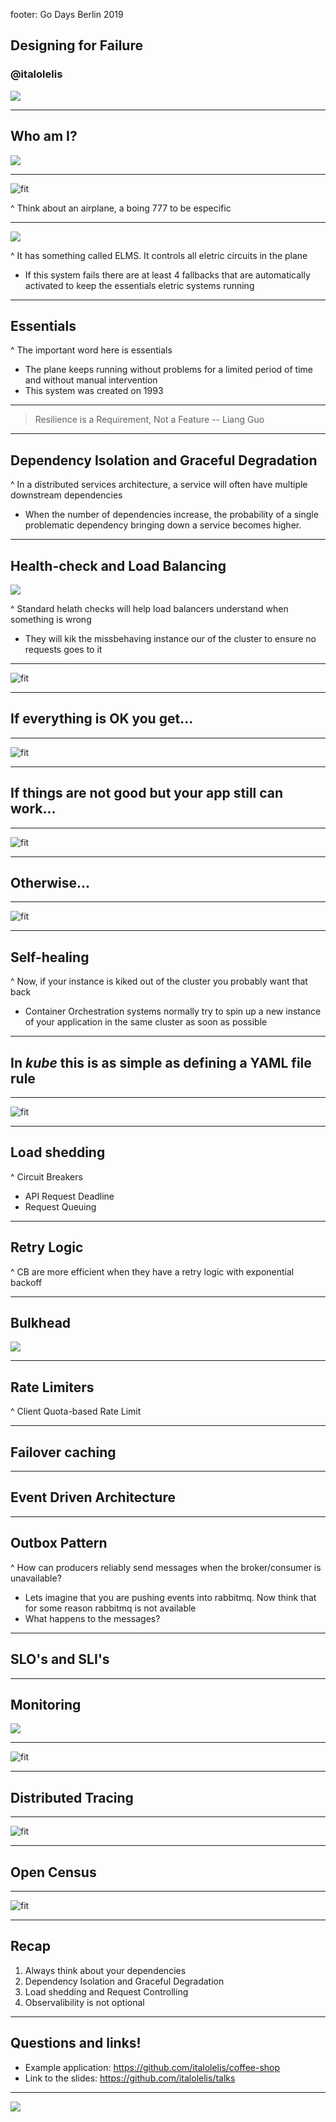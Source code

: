 footer: Go Days Berlin 2019

## Designing for Failure
### @italolelis

![](images/intro.jpg)

---

## Who __am__ I?

![](images/italo.jpg)

---

![fit](images/plane.jpg)

^ Think about an airplane, a boing 777 to be especific

---

![](images/control_panel.jpg)

^ It has something called ELMS. It controls all eletric circuits in the plane
- If this system fails there are at least 4 fallbacks that are automatically activated to keep the essentials eletric systems running

---

## __Essentials__

^ The important word here is essentials
- The plane keeps running without problems for a limited period of time and without manual intervention
- This system was created on 1993

---

> Resilience is a Requirement, Not a Feature
-- Liang Guo

---

## Dependency Isolation and Graceful Degradation

^ In a distributed services architecture, a service will often have multiple downstream dependencies
- When the number of dependencies increase, the probability of a single problematic dependency bringing down a service becomes higher.

---

## Health-check and Load Balancing

![](images/heartbeat.jpg)

^ Standard helath checks will help load balancers understand when something is wrong
- They will kik the missbehaving instance our of the cluster to ensure no requests goes to it

---

![fit](images/health-code.png)

---

## If everything is OK you get...

---

![fit](images/health-ok.png)

---

## If things are not good but your app still can work...

---

![fit](images/health-partial.png)

---

## Otherwise...

---

![fit](images/health-fail.png)

---

## Self-healing

^ Now, if your instance is kiked out of the cluster you probably want that back
- Container Orchestration systems normally try to spin up a new instance of your application in the same cluster as soon as possible

---

## In *kube* this is as simple as defining a YAML file rule

---

![fit](images/selfhealing.png)

---

## Load shedding

^ Circuit Breakers
- API Request Deadline
- Request Queuing

---

## Retry Logic

^ CB are more efficient when they have a retry logic with exponential backoff

---

## Bulkhead

![](images/bulkheads.jpg)

---

## Rate Limiters

^ Client Quota-based Rate Limit

---

## Failover caching

---

## Event Driven Architecture

---

## Outbox Pattern

^ How can producers reliably send messages when the broker/consumer is unavailable?
- Lets imagine that you are pushing events into rabbitmq. Now think that for some reason rabbitmq is not available
- What happens to the messages?

---

## SLO's and SLI's

---

## Monitoring

![](images/monitoring.png)

---

![fit](images/monitoring-code.png)

---

## Distributed Tracing

---

![fit](images/trace-code.png)

---

## Open Census

---

![fit](images/opencensus.png)

---

## Recap

1. Always think about your dependencies
2. Dependency Isolation and Graceful Degradation
3. Load shedding and Request Controlling
4. Observalibility is not optional

---

## Questions and links!

* Example application: https://github.com/italolelis/coffee-shop
* Link to the slides: https://github.com/italolelis/talks


---

![](images/thanks.jpg)
